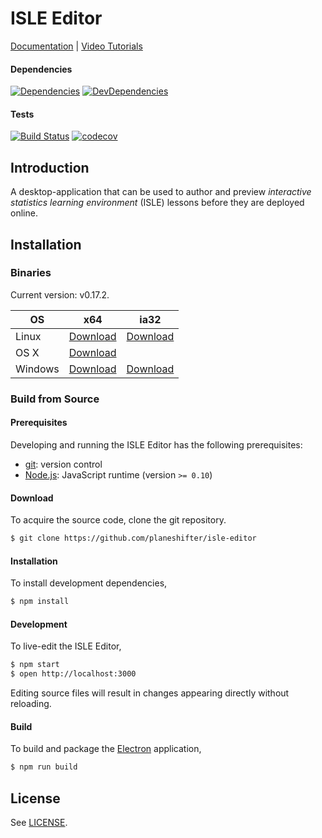 # ISLE Editor

[Documentation][docs] | [Video Tutorials][videos]

#### Dependencies

[![Dependencies][dependencies-image]][dependencies-url] 
[![DevDependencies][dev-dependencies-image]][dev-dependencies-url]

#### Tests

[![Build Status](https://travis-ci.org/Planeshifter/isle-editor.svg?branch=master)](https://travis-ci.org/Planeshifter/isle-editor)
[![codecov](https://codecov.io/gh/Planeshifter/isle-editor/branch/master/graph/badge.svg)](https://codecov.io/gh/Planeshifter/isle-editor)

## Introduction

A desktop-application that can be used to author and preview *interactive statistics learning environment* (ISLE) lessons before they are deployed online.

## Installation

### Binaries

Current version: v0.17.2.

| OS      | x64 | ia32 |
| ------- | --- | --- |
| Linux   | [Download][linux-x64] | [Download][linux-ia32] |
| OS X    | [Download][darwin-x64] |  |
| Windows | [Download][win32-x64] | [Download][win32-ia32] |

### Build from Source

#### Prerequisites

Developing and running the ISLE Editor has the following prerequisites:

* [git][git]: version control
* [Node.js][node-js]: JavaScript runtime (version `>= 0.10`)


#### Download

To acquire the source code, clone the git repository.

``` bash
$ git clone https://github.com/planeshifter/isle-editor
```

#### Installation

To install development dependencies,

``` bash
$ npm install
```

#### Development

To live-edit the ISLE Editor,

``` bash
$ npm start
$ open http://localhost:3000
```

Editing source files will result in changes appearing directly without reloading.

#### Build

To build and package the [Electron][electron] application,

``` bash
$ npm run build
```

## License

See [LICENSE][license].

[electron]: http://electron.atom.io/
[git]: http://git-scm.com/
[license]: https://raw.githubusercontent.com/Planeshifter/isle-editor/master/LICENSE.md
[node-js]: https://nodejs.org/en/
[darwin-x64]: https://github.com/Planeshifter/isle-editor/releases/download/v0.17.2/ISLE.Editor-darwin-x64.zip
[linux-x64]: https://github.com/Planeshifter/isle-editor/releases/download/v0.17.2/ISLE.Editor-linux-x64.zip
[linux-ia32]: https://github.com/Planeshifter/isle-editor/releases/download/v0.17.2/ISLE.Editor-linux-ia32.zip
[win32-ia32]: https://github.com/Planeshifter/isle-editor/releases/download/v0.17.2/ISLE.Editor-win32-ia32.zip
[win32-x64]: https://github.com/Planeshifter/isle-editor/releases/download/v0.17.2/ISLE.Editor-win32-x64.zip

[dependencies-image]: https://img.shields.io/david/planeshifter/isle-editor/master.svg
[dependencies-url]: https://david-dm.org/planeshifter/isle-editor/master

[dev-dependencies-image]: https://img.shields.io/david/dev/planeshifter/isle-editor/master.svg
[dev-dependencies-url]: https://david-dm.org/planeshifter/isle-editor/master#info=devDependencies

[docs]: http://isledocs.com/
[videos]: https://www.youtube.com/watch?v=yCgEw_8qFuI&list=PLJ0sgUfBmqefPfeLzoqwXVqf78aDL9kpG
